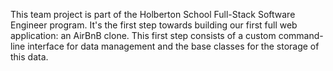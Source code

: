 This team project is part of the Holberton School Full-Stack Software Engineer program. 
It's the first step towards building our first full web application: an AirBnB clone. 
This first step consists of a custom command-line interface for data management and the base classes for the storage of this data.

